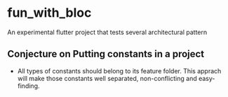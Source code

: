 # fun_with_bloc

An experimental flutter project that tests several architectural pattern



## Conjecture on Putting constants in a project
- All types of constants should belong to its feature folder. This apprach will make those constants well separated, non-conflicting and easy-finding.

